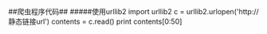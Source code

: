 ##爬虫程序代码##
#####使用urllib2
    import urllib2
    c = urllib2.urlopen('http://静态链接url')
    contents = c.read()
    print contents[0:50]


